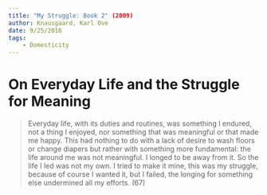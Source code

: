 ```yaml
---
title: "My Struggle: Book 2" (2009)
author: Knausgaard, Karl Ove
date: 9/25/2016
tags:
    - Domesticity
---
```


# On Everyday Life and the Struggle for Meaning

> Everyday life, with its duties and routines, was something I endured, not a thing I enjoyed, nor something that was meaningful or that made me happy. This had nothing to do with a lack of desire to wash floors or change diapers but rather with something more fundamental: the life around me was not meaningful. I longed to be away from it. So the life I led was not my own. I tried to make it mine, this was my struggle, because of course I wanted it, but I failed, the longing for something else undermined all my efforts. (67)
